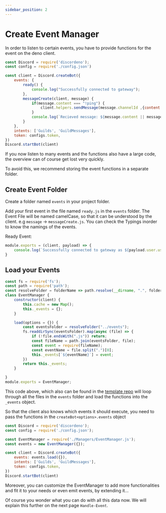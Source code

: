 ```yaml
---
sidebar_position: 2
---
```

# Create Event Manager
In order to listen to certain events, you have to provide functions for the event on the deno client.
```js
const Discord = require('discordeno');
const config = require('./config.json')

const client = Discord.createBot({
    events: {
        ready() {
            console.log("Successfully connected to gateway");
        },
        messageCreate(client, message) {
            if(message.content === "!ping") {
                client.helpers.sendMessage(message.channelId ,{content: "pong"});
            }
            console.log(`Recieved message: ${message.content || message.embeds}`);
        }
    },
    intents: ['Guilds', 'GuildMessages'],
    token: configs.token,
})
Discord.startBot(client)
```

If you now listen to many events and the functions also have a large code, the overview can of course get lost very quickly. 

To avoid this, we recommend storing the event functions in a separate folder. 

## Create Event Folder
Create a folder named `events` in your project folder.

Add your first event in the file named `ready.js` in the `events` folder.
The Event File will be named camelCase, so that it can be understood by the client. 
e.g `message` -> `messageCreate.js`.
You can check the Typings inorder to know the namings of the events.

Ready Event:
```js
module.exports = (client, payload) => {
    console.log(`Successfully connected to gateway as ${payload.user.username}`);
}
```
## Load your Events
```js
const fs = require('fs');
const path = require('path');
const resolveFolder = folderName => path.resolve(__dirname, ".", folderName);
class EventManager {
    constructor(client) {
        this.cache = new Map();
        this._events = {};
    }

    load(options = {}) {
        const eventsFolder = resolveFolder("../events");
        fs.readdirSync(eventsFolder).map(async (file) => {
            if (!file.endsWith(".js")) return;
            const fileName = path.join(eventsFolder, file);
            const event = require(fileName);
            const eventName = file.split(".")[0];
            this._events[`${eventName}`] = event;
        })
        return this._events;
    }

}
module.exports = EventManager;
```
This code above, which also can be found in the [template repo](https://github.com/discordeno/discordeno/tree/main/template/nodejs/Managers/EventManager.js) will loop through all the files in the `events` folder and load the functions into the `_events` object.

So that the client also knows which events it should execute, you need to pass the functions in the `createBot<options>.events` object 

```js
const Discord = require('discordeno');
const config = require('./config.json');

const EventManager = require('./Managers/EventManager.js');
const events = new EventManager({});

const client = Discord.createBot({
    events: events.load({}),
    intents: ['Guilds', 'GuildMessages'],
    token: configs.token,
})
Discord.startBot(client)
```
Moreover, you can customize the EventManager to add more functionalities and fit it to your needs or even emit events, by extending it...

Of course you wonder what you can do with all this data now. 
We will explain this further on the next page `Handle-Event`.

